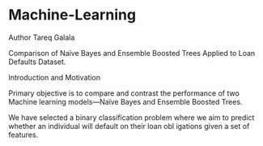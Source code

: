 # Machine-Learning

Author Tareq Galala

Comparison of Naïve Bayes and Ensemble Boosted Trees Applied to Loan Defaults Dataset.

Introduction and Motivation

Primary objective is to compare and contrast the performance of two Machine learning models—Naïve Bayes and Ensemble
Boosted Trees.

We have selected a binary classification problem where we aim to predict whether an individual will default on their loan obl igations
given a set of features.
